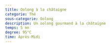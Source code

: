 ```yaml
---
title: Oolong à la châtaigne
categorie: Thé
sous-categorie: Oolong
description: Un oolong gourmand à la châtaigne
temps: 5 mn
degree: 95°C
time: Après-Midi
---
```


